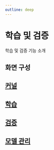 ```yaml
---
outline: deep
---
```


# 학습 및 검증
학습 및 검증 기능 소개

## 화면 구성

## [커널](./kernel)

## [학습](./training)

## [검증](./validation)

## [모델 관리](./manage-model)
